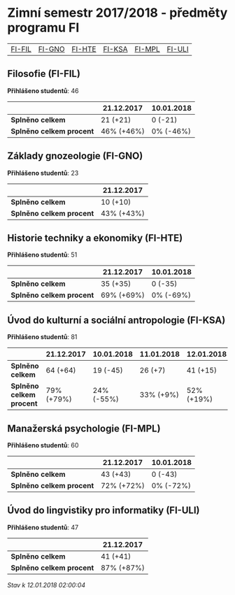 # Zimní semestr 2017/2018 - předměty programu FI


| | | | | | |
|-|-|-|-|-|-|
|[FI-FIL](#filosofie-fi-fil) | [FI-GNO](#základy-gnozeologie-fi-gno) | [FI-HTE](#historie-techniky-a-ekonomiky-fi-hte) | [FI-KSA](#úvod-do-kulturní-a-sociální-antropologie-fi-ksa) | [FI-MPL](#manažerská-psychologie-fi-mpl) | [FI-ULI](#úvod-do-lingvistiky-pro-informatiky-fi-uli)|

        

## Filosofie (FI-FIL)

**Přihlášeno studentů**: 46

|                          |21.12.2017|10.01.2018|
|--------------------------|--------------------|--------------------|
|**Splněno celkem**        |21 (+21)|0 (-21)|
|**Splněno celkem procent**|46% (+46%)|0% (-46%)|

## Základy gnozeologie (FI-GNO)

**Přihlášeno studentů**: 23

|                          |21.12.2017|
|--------------------------|--------------------|
|**Splněno celkem**        |10 (+10)|
|**Splněno celkem procent**|43% (+43%)|

## Historie techniky a ekonomiky (FI-HTE)

**Přihlášeno studentů**: 51

|                          |21.12.2017|10.01.2018|
|--------------------------|--------------------|--------------------|
|**Splněno celkem**        |35 (+35)|0 (-35)|
|**Splněno celkem procent**|69% (+69%)|0% (-69%)|

## Úvod do kulturní a sociální antropologie (FI-KSA)

**Přihlášeno studentů**: 81

|                          |21.12.2017|10.01.2018|11.01.2018|12.01.2018|
|--------------------------|--------------------|--------------------|--------------------|--------------------|
|**Splněno celkem**        |64 (+64)|19 (-45)|26 (+7)|41 (+15)|
|**Splněno celkem procent**|79% (+79%)|24% (-55%)|33% (+9%)|52% (+19%)|

## Manažerská psychologie (FI-MPL)

**Přihlášeno studentů**: 60

|                          |21.12.2017|10.01.2018|
|--------------------------|--------------------|--------------------|
|**Splněno celkem**        |43 (+43)|0 (-43)|
|**Splněno celkem procent**|72% (+72%)|0% (-72%)|

## Úvod do lingvistiky pro informatiky (FI-ULI)

**Přihlášeno studentů**: 47

|                          |21.12.2017|
|--------------------------|--------------------|
|**Splněno celkem**        |41 (+41)|
|**Splněno celkem procent**|87% (+87%)|



*Stav k 12.01.2018 02:00:04*
